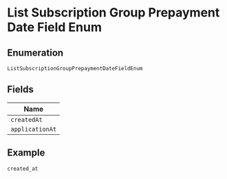 
# List Subscription Group Prepayment Date Field Enum

## Enumeration

`ListSubscriptionGroupPrepaymentDateFieldEnum`

## Fields

| Name |
|  --- |
| `createdAt` |
| `applicationAt` |

## Example

```
created_at
```

